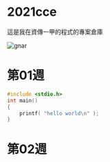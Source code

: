 # 2021cce
這是我在資傳一甲的程式的專案倉庫

![gnar](gnar.jpeg)

# 第01週
```c
#include <stdio.h>
int main()
{
    printf( "hello world\n" );
}
```

# 第02週
